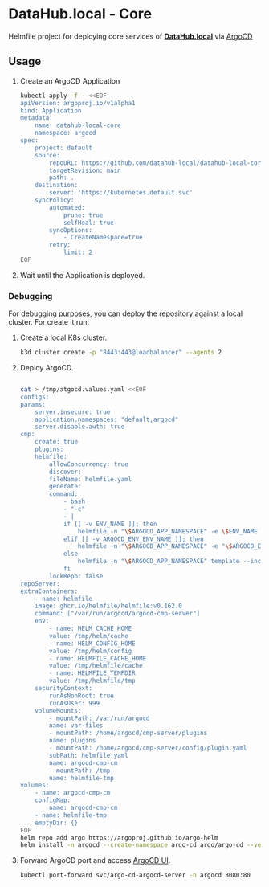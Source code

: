 # DataHub.local - Core

Helmfile project for deploying core services of [**DataHub.local**](https://datahub-local.alvsanand.com/) via [ArgoCD](https://argo-cd.readthedocs.io/en/stable/)

## Usage

1. Create an ArgoCD Application

    ```bash
    kubectl apply -f - <<EOF
    apiVersion: argoproj.io/v1alpha1
    kind: Application
    metadata:
        name: datahub-local-core
        namespace: argocd
    spec:
        project: default
        source:
            repoURL: https://github.com/datahub-local/datahub-local-core.git
            targetRevision: main
            path: .
        destination:
            server: 'https://kubernetes.default.svc'
        syncPolicy:
            automated:
                prune: true
                selfHeal: true
            syncOptions:
                - CreateNamespace=true
            retry:
                limit: 2
    EOF
    ```

2. Wait until the Application is deployed.

### Debugging

For debugging purposes, you can deploy the repository against a local cluster. For create it run:

1. Create a local K8s cluster.

    ```bash
    k3d cluster create -p "8443:443@loadbalancer" --agents 2
    ```

2. Deploy ArgoCD.

    ```bash

    cat > /tmp/atgocd.values.yaml <<EOF
    configs:
    params:
        server.insecure: true
        application.namespaces: "default,argocd"
        server.disable.auth: true
    cmp:
        create: true
        plugins:
        helmfile:
            allowConcurrency: true
            discover:
            fileName: helmfile.yaml
            generate:
            command:
                - bash
                - "-c"
                - |
                if [[ -v ENV_NAME ]]; then
                    helmfile -n "\$ARGOCD_APP_NAMESPACE" -e \$ENV_NAME template --include-crds -q
                elif [[ -v ARGOCD_ENV_ENV_NAME ]]; then
                    helmfile -n "\$ARGOCD_APP_NAMESPACE" -e "\$ARGOCD_ENV_ENV_NAME" template --include-crds -q
                else
                    helmfile -n "\$ARGOCD_APP_NAMESPACE" template --include-crds -q
                fi
            lockRepo: false
    repoServer:
    extraContainers:
        - name: helmfile
        image: ghcr.io/helmfile/helmfile:v0.162.0
        command: ["/var/run/argocd/argocd-cmp-server"]
        env:
            - name: HELM_CACHE_HOME
            value: /tmp/helm/cache
            - name: HELM_CONFIG_HOME
            value: /tmp/helm/config
            - name: HELMFILE_CACHE_HOME
            value: /tmp/helmfile/cache
            - name: HELMFILE_TEMPDIR
            value: /tmp/helmfile/tmp
        securityContext:
            runAsNonRoot: true
            runAsUser: 999
        volumeMounts:
            - mountPath: /var/run/argocd
            name: var-files
            - mountPath: /home/argocd/cmp-server/plugins
            name: plugins
            - mountPath: /home/argocd/cmp-server/config/plugin.yaml
            subPath: helmfile.yaml
            name: argocd-cmp-cm
            - mountPath: /tmp
            name: helmfile-tmp
    volumes:
        - name: argocd-cmp-cm
        configMap:
            name: argocd-cmp-cm
        - name: helmfile-tmp
        emptyDir: {}
    EOF
    helm repo add argo https://argoproj.github.io/argo-helm
    helm install -n argocd --create-namespace argo-cd argo/argo-cd --version 6.7.17 --values /tmp/atgocd.values.yaml
    ```

3. Forward ArgoCD port and access [ArgoCD UI](http://localhost:8080).

    ```bash
    kubectl port-forward svc/argo-cd-argocd-server -n argocd 8080:80
    ```
